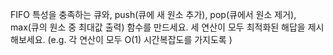 FIFO 특성을 충족하는 큐와, push(큐에 새 원소 추가), pop(큐에서 원소 제거), max(큐의 원소 중 최대값 출력) 함수를 만드세요. 세 연산이 모두 최적화된 해답을 제시해보세요. (e.g. 각 연산이 모두 O(1) 시간복잡도를 가지도록 )